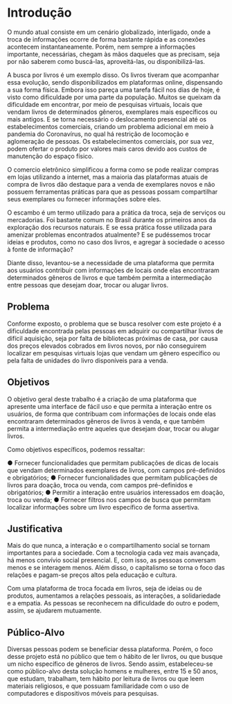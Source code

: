 # Introdução

O mundo atual consiste em um cenário globalizado, interligado, onde a troca de informações ocorre de forma bastante rápida e as conexões acontecem instantaneamente. Porém, nem sempre a informações importante, necessárias, chegam às mãos daqueles que as precisam, seja por não saberem como buscá-las, aproveitá-las, ou disponibilizá-las. 

A busca por livros é um exemplo disso. Os livros tiveram que acompanhar essa evolução, sendo disponibilizados em plataformas online, dispensando a sua forma física. Embora isso pareça uma tarefa fácil nos dias de hoje, é visto como dificuldade por uma parte da população. Muitos se queixam da dificuldade em encontrar, por meio de pesquisas virtuais, locais que vendam livros de determinados gêneros, exemplares mais específicos ou mais antigos. E se torna necessário o deslocamento presencial até os estabelecimentos comerciais, criando um problema adicional em meio à pandemia do Coronavírus, no qual há restrição de locomoção e aglomeração de pessoas. Os estabelecimentos comerciais, por sua vez, podem ofertar o produto por valores mais caros devido aos custos de manutenção do espaço físico.

O comercio eletrônico simplificou a forma como se pode realizar compras em lojas utilizando a internet, mas a maioria das plataformas atuais de compra de livros dão destaque para a venda de exemplares novos e não possuem ferramentas práticas para que as pessoas possam compartilhar seus exemplares ou fornecer informações sobre eles. 

O escambo é um termo utilizado para a prática da troca, seja de serviços ou mercadorias. Foi bastante comum no Brasil durante os primeiros anos da exploração dos recursos naturais. E se essa prática fosse utilizada para amenizar problemas encontrados atualmente? E se pudéssemos trocar ideias e produtos, como no caso dos livros, e agregar à sociedade o acesso à fonte de informação? 

Diante disso, levantou-se a necessidade de uma plataforma que permita aos usuários contribuir com informações de locais onde elas encontraram determinados gêneros de livros e que também permita a intermediação entre pessoas que desejam doar, trocar ou alugar livros.

## Problema
Conforme exposto, o problema que se busca resolver com este projeto é a dificuldade encontrada pelas pessoas em adquirir ou compartilhar livros de difícil aquisição, seja por falta de bibliotecas próximas de casa, por causa dos preços elevados cobrados em livros novos, por não conseguirem localizar em pesquisas virtuais lojas que vendam um gênero específico ou pela falta de unidades do livro disponíveis para a venda.

## Objetivos

O objetivo geral deste trabalho é a criação de uma plataforma que apresente uma interface de fácil uso e que permita a interação entre os usuários, de forma que contribuam com informações de locais onde elas encontraram determinados gêneros de livros à venda, e que também permita a intermediação entre aqueles que desejam doar, trocar ou alugar livros. 

Como objetivos específicos, podemos ressaltar:

●	Fornecer funcionalidades que permitam publicações de dicas de locais que vendam determinados exemplares de livros, com campos pré-definidos e obrigatórios;
●	Fornecer funcionalidades que permitam publicações de livros para doação, troca ou venda, com campos pré-definidos e obrigatórios;
●	Permitir a interação entre usuários interessados em doação, troca ou venda;
●	Fornecer filtros nos campos de busca que permitam localizar informações sobre um livro específico de forma assertiva.

## Justificativa

Mais do que nunca, a interação e o compartilhamento social se tornam importantes para a sociedade. Com a tecnologia cada vez mais avançada, há menos convívio social presencial. E, com isso, as pessoas conversam menos e se interagem menos. Além disso, o capitalismo se torna o foco das relações e pagam-se preços altos pela educação e cultura.

Com uma plataforma de troca focada em livros, seja de ideias ou de produtos, aumentamos a relações pessoais, as interações, a solidariedade e a empatia. As pessoas se reconhecem na dificuldade do outro e podem, assim, se ajudarem mutuamente.

## Público-Alvo

Diversas pessoas podem se beneficiar dessa plataforma. Porém, o foco desse projeto está no público que tem o hábito de ler livros, ou que busque um nicho específico de gêneros de livros.
Sendo assim, estabeleceu-se como público-alvo desta solução homens e mulheres, entre 15 e 50 anos, que estudam, trabalham, tem hábito por leitura de livros ou que leem materiais religiosos, e que possuam familiaridade com o uso de computadores e dispositivos móveis para pesquisas.
